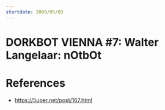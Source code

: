 ```yaml
---
startdate: 2009/05/03
---
```

# DORKBOT VIENNA #7: Walter Langelaar: nOtbOt

# References
* https://5uper.net/post/167.html
